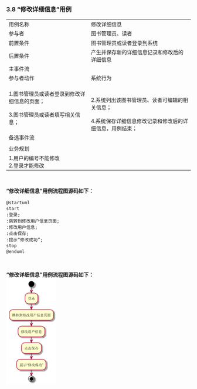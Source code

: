 ###     3.8 “修改详细信息”用例
|||
|:-------|:-------------| 
|用例名称|修改详细信息|
|参与者|图书管理员、读者|
|前置条件|图书管理员或读者登录到系统|
|后置条件|产生并保存新的详细信息记录和修改后的详细信息|
|主事件流|
|参与者动作|系统行为|
|1.图书管理员或读者登录到修改详细信息的页面；<br><br>3.图书管理员或读者填写相关信息；|<br><br>2.系统列出该图书管理员、读者可编辑的相关信息；<br><br>4.系统保存详细信息修改记录和修改后的详细信息，用例结束；|
|备选事件流|
||
|业务规划|
|1.用户的编号不能修改<br>2.登录才能修改|
<br>

**“修改详细信息”用例流程图源码如下：**
``` 
@startuml
start
:登录;
:跳转到修改用户信息页面;
:修改用户信息;
:点击保存;
:提示“修改成功”;
stop
@enduml
```
<br>

**“修改详细信息”用例流程图源码如下：**
<br>
![uc1_flow](a_list_8.png)